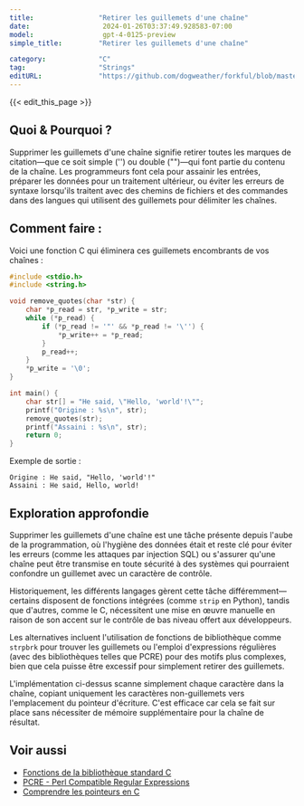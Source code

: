 ```yaml
---
title:                "Retirer les guillemets d'une chaîne"
date:                  2024-01-26T03:37:49.928583-07:00
model:                 gpt-4-0125-preview
simple_title:         "Retirer les guillemets d'une chaîne"

category:             "C"
tag:                  "Strings"
editURL:              "https://github.com/dogweather/forkful/blob/master/content/fr/c/removing-quotes-from-a-string.md"
---
```


{{< edit_this_page >}}

## Quoi & Pourquoi ?

Supprimer les guillemets d'une chaîne signifie retirer toutes les marques de citation—que ce soit simple ('') ou double ("")—qui font partie du contenu de la chaîne. Les programmeurs font cela pour assainir les entrées, préparer les données pour un traitement ultérieur, ou éviter les erreurs de syntaxe lorsqu'ils traitent avec des chemins de fichiers et des commandes dans des langues qui utilisent des guillemets pour délimiter les chaînes.

## Comment faire :

Voici une fonction C qui éliminera ces guillemets encombrants de vos chaînes :

```c
#include <stdio.h>
#include <string.h>

void remove_quotes(char *str) {
    char *p_read = str, *p_write = str;
    while (*p_read) {
        if (*p_read != '"' && *p_read != '\'') {
            *p_write++ = *p_read;
        }
        p_read++;
    }
    *p_write = '\0';
}

int main() {
    char str[] = "He said, \"Hello, 'world'!\"";
    printf("Origine : %s\n", str);
    remove_quotes(str);
    printf("Assaini : %s\n", str);
    return 0;
}
```

Exemple de sortie :

```
Origine : He said, "Hello, 'world'!"
Assaini : He said, Hello, world!
```

## Exploration approfondie

Supprimer les guillemets d'une chaîne est une tâche présente depuis l'aube de la programmation, où l'hygiène des données était et reste clé pour éviter les erreurs (comme les attaques par injection SQL) ou s'assurer qu'une chaîne peut être transmise en toute sécurité à des systèmes qui pourraient confondre un guillemet avec un caractère de contrôle.

Historiquement, les différents langages gèrent cette tâche différemment—certains disposent de fonctions intégrées (comme `strip` en Python), tandis que d'autres, comme le C, nécessitent une mise en œuvre manuelle en raison de son accent sur le contrôle de bas niveau offert aux développeurs.

Les alternatives incluent l'utilisation de fonctions de bibliothèque comme `strpbrk` pour trouver les guillemets ou l'emploi d'expressions régulières (avec des bibliothèques telles que PCRE) pour des motifs plus complexes, bien que cela puisse être excessif pour simplement retirer des guillemets.

L'implémentation ci-dessus scanne simplement chaque caractère dans la chaîne, copiant uniquement les caractères non-guillemets vers l'emplacement du pointeur d'écriture. C'est efficace car cela se fait sur place sans nécessiter de mémoire supplémentaire pour la chaîne de résultat.

## Voir aussi

- [Fonctions de la bibliothèque standard C](http://www.cplusplus.com/reference/clibrary/)
- [PCRE - Perl Compatible Regular Expressions](https://www.pcre.org/)
- [Comprendre les pointeurs en C](https://www.learn-c.org/en/Pointers)
